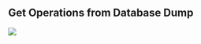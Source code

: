 <h2> Get Operations from Database Dump </h2>
<img src=https://i.ibb.co/XJPRhKV/Screen-Shot-2021-09-29-at-11-19-56-AM.png>
